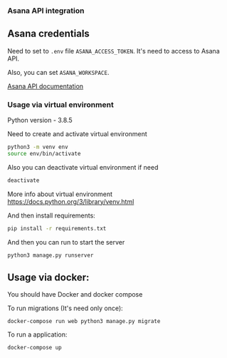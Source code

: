 ### Asana API integration

## Asana credentials

Need to set to `.env` file `ASANA_ACCESS_TOKEN`.
It's need to access to Asana API.

Also, you can set `ASANA_WORKSPACE`.

[Asana API documentation](https://developers.asana.com/docs)

### Usage via virtual environment
Python version - 3.8.5

Need to create and activate virtual environment
```bash
python3 -m venv env
source env/bin/activate
```

Also you can deactivate virtual environment if need
```bash
deactivate
```

More info about virtual environment
https://docs.python.org/3/library/venv.html

And then install requirements:
```bash
pip install -r requirements.txt
```

And then you can run to start the server

```bash
python3 manage.py runserver
```
## Usage via docker:
You should have Docker and docker compose

To run migrations (It's need only once):
```
docker-compose run web python3 manage.py migrate 
```
To run a application:
```bash
docker-compose up
```